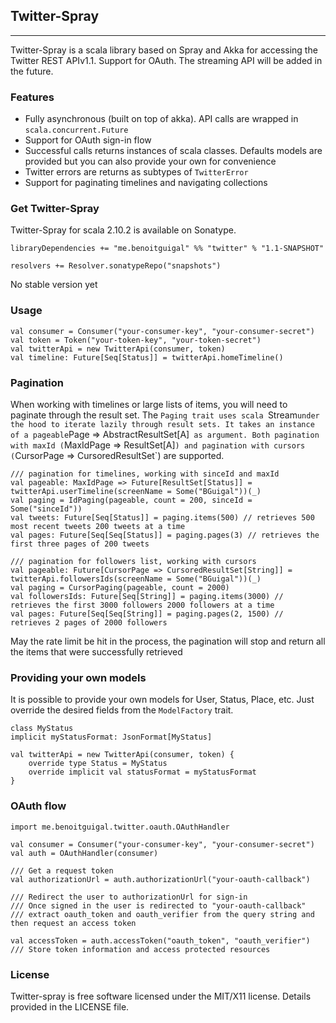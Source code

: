 ## Twitter-Spray

***
Twitter-Spray is a scala library based on Spray and Akka for accessing the Twitter REST APIv1.1. Support for OAuth. The streaming API will be added in the future.

### Features
- Fully asynchronous (built on top of akka). API calls are wrapped in `scala.concurrent.Future`
- Support for OAuth sign-in flow
- Successful calls returns instances of scala classes. Defaults models are provided but you can also provide your own for convenience
- Twitter errors are returns as subtypes of `TwitterError`
- Support for paginating timelines and navigating collections

### Get Twitter-Spray

Twitter-Spray for scala 2.10.2 is available on Sonatype.

```
libraryDependencies += "me.benoitguigal" %% "twitter" % "1.1-SNAPSHOT"

resolvers += Resolver.sonatypeRepo("snapshots")
```

No stable version yet

### Usage

```
val consumer = Consumer("your-consumer-key", "your-consumer-secret")
val token = Token("your-token-key", "your-token-secret")
val twitterApi = new TwitterApi(consumer, token)
val timeline: Future[Seq[Status]] = twitterApi.homeTimeline()
```

### Pagination

When working with timelines or large lists of items, you will need to paginate through the result set. The `Paging trait
uses scala `Stream` under the hood to iterate lazily through result sets. It takes an instance of a pageable `Page => AbstractResultSet[A]`
as argument. Both pagination with maxId (`MaxIdPage => ResultSet[A]`) and pagination with cursors (`CursorPage => CursoredResultSet`) are supported.

```
/// pagination for timelines, working with sinceId and maxId
val pageable: MaxIdPage => Future[ResultSet[Status]] = twitterApi.userTimeline(screenName = Some("BGuigal"))(_)
val paging = IdPaging(pageable, count = 200, sinceId = Some("sinceId"))
val tweets: Future[Seq[Status]] = paging.items(500) // retrieves 500 most recent tweets 200 tweets at a time
val pages: Future[Seq[Seq[Status]] = paging.pages(3) // retrieves the first three pages of 200 tweets
```

```
/// pagination for followers list, working with cursors
val pageable: Future[CursorPage => CursoredResultSet[String]] = twitterApi.followersIds(screenName = Some("BGuigal"))(_)
val paging = CursorPaging(pageable, count = 2000)
val followersIds: Future[Seq[String]] = paging.items(3000) // retrieves the first 3000 followers 2000 followers at a time
val pages: Future[Seq[Seq[String]] = paging.pages(2, 1500) // retrieves 2 pages of 2000 followers
```

May the rate limit be hit in the process, the pagination will stop and return all the items that were
successfully retrieved


### Providing your own models

It is possible to provide your own models for User, Status, Place, etc. Just override the desired fields from the `ModelFactory` trait.

```
class MyStatus
implicit myStatusFormat: JsonFormat[MyStatus]

val twitterApi = new TwitterApi(consumer, token) {
    override type Status = MyStatus
    override implicit val statusFormat = myStatusFormat
}

```


### OAuth flow

```
import me.benoitguigal.twitter.oauth.OAuthHandler

val consumer = Consumer("your-consumer-key", "your-consumer-secret")
val auth = OAuthHandler(consumer)

/// Get a request token
val authorizationUrl = auth.authorizationUrl("your-oauth-callback")

/// Redirect the user to authorizationUrl for sign-in
/// Once signed in the user is redirected to "your-oauth-callback"
/// extract oauth_token and oauth_verifier from the query string and then request an access token

val accessToken = auth.accessToken("oauth_token", "oauth_verifier")
/// Store token information and access protected resources
```


### License
Twitter-spray is free software licensed under the MIT/X11 license. Details provided in the LICENSE file.
